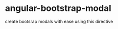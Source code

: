 angular-bootstrap-modal
=======================

create bootsrap modals with ease using this directive
